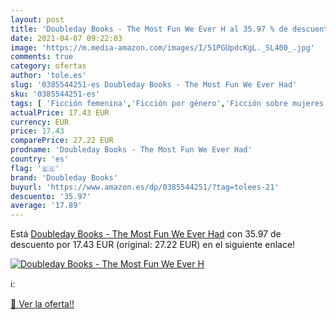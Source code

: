 ```yaml
---
layout: post
title: 'Doubleday Books - The Most Fun We Ever H al 35.97 % de descuento'
date: 2021-04-07 09:22:03
image: 'https://m.media-amazon.com/images/I/51PGUpdcKgL._SL400_.jpg'
comments: true
category: ofertas
author: 'tole.es'
slug: '0385544251-es Doubleday Books - The Most Fun We Ever Had'
sku: '0385544251-es'
tags: [ 'Ficción femenina','Ficción por género','Ficción sobre mujeres contemporáneas','Ficción sobre vida familiar','Libros','Literatura y ficción','doubleday books', ]
actualPrice: 17.43 EUR
currency: EUR
price: 17.43
comparePrice: 27.22 EUR
prodname: 'Doubleday Books - The Most Fun We Ever Had'
country: 'es'
flag: '🇪🇸'
brand: 'Doubleday Books'
buyurl: 'https://www.amazon.es/dp/0385544251/?tag=tolees-21'
descuento: '35.97'
average: '17.89'
---
```


Está [Doubleday Books - The Most Fun We Ever Had](https://www.amazon.es/dp/0385544251/?tag=tolees-21) con 35.97 de descuento por 17.43 EUR (original: 27.22 EUR) en el siguiente enlace!

[![Doubleday Books - The Most Fun We Ever H](https://m.media-amazon.com/images/I/51PGUpdcKgL._SL400_.jpg)](https://www.amazon.es/dp/0385544251/?tag=tolees-21)

ℹ️:


[🛒 Ver la oferta!!](https://www.amazon.es/dp/0385544251/?tag=tolees-21)
